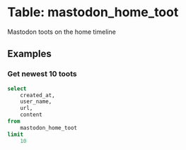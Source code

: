 # Table: mastodon_home_toot

Mastodon toots on the home timeline

## Examples

### Get newest 10 toots

```sql
select
    created_at,
    user_name,
    url,
    content
from
    mastodon_home_toot
limit 
    10
```
